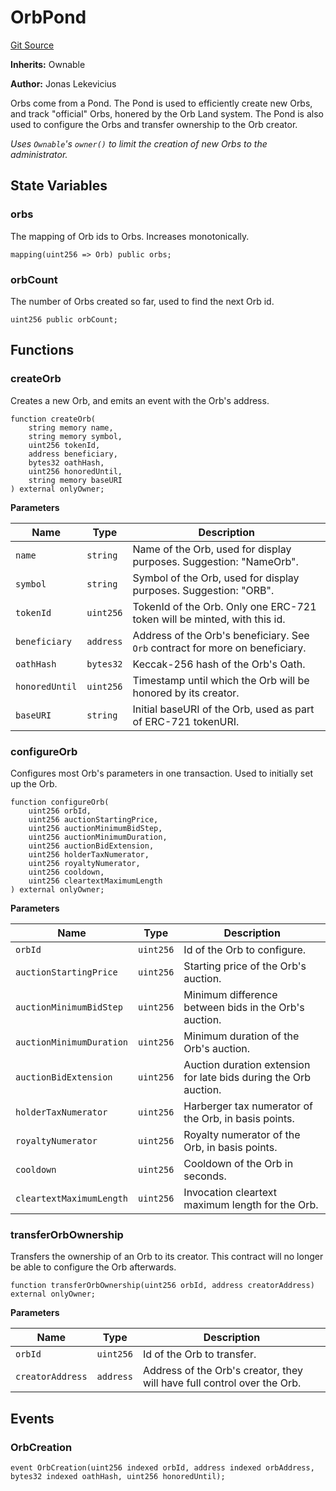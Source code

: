 # OrbPond
[Git Source](https://github.com/orbland/orb/blob/2cf884ba476943d997804fd910eda2019e794a40/src/OrbPond.sol)

**Inherits:**
Ownable

**Author:**
Jonas Lekevicius

Orbs come from a Pond. The Pond is used to efficiently create new Orbs, and track "official" Orbs, honered
by the Orb Land system. The Pond is also used to configure the Orbs and transfer ownership to the Orb
creator.

*Uses `Ownable`'s `owner()` to limit the creation of new Orbs to the administrator.*


## State Variables
### orbs
The mapping of Orb ids to Orbs. Increases monotonically.


```solidity
mapping(uint256 => Orb) public orbs;
```


### orbCount
The number of Orbs created so far, used to find the next Orb id.


```solidity
uint256 public orbCount;
```


## Functions
### createOrb

Creates a new Orb, and emits an event with the Orb's address.


```solidity
function createOrb(
    string memory name,
    string memory symbol,
    uint256 tokenId,
    address beneficiary,
    bytes32 oathHash,
    uint256 honoredUntil,
    string memory baseURI
) external onlyOwner;
```
**Parameters**

|Name|Type|Description|
|----|----|-----------|
|`name`|`string`|         Name of the Orb, used for display purposes. Suggestion: "NameOrb".|
|`symbol`|`string`|       Symbol of the Orb, used for display purposes. Suggestion: "ORB".|
|`tokenId`|`uint256`|      TokenId of the Orb. Only one ERC-721 token will be minted, with this id.|
|`beneficiary`|`address`|  Address of the Orb's beneficiary. See `Orb` contract for more on beneficiary.|
|`oathHash`|`bytes32`|     Keccak-256 hash of the Orb's Oath.|
|`honoredUntil`|`uint256`| Timestamp until which the Orb will be honored by its creator.|
|`baseURI`|`string`|      Initial baseURI of the Orb, used as part of ERC-721 tokenURI.|


### configureOrb

Configures most Orb's parameters in one transaction. Used to initially set up the Orb.


```solidity
function configureOrb(
    uint256 orbId,
    uint256 auctionStartingPrice,
    uint256 auctionMinimumBidStep,
    uint256 auctionMinimumDuration,
    uint256 auctionBidExtension,
    uint256 holderTaxNumerator,
    uint256 royaltyNumerator,
    uint256 cooldown,
    uint256 cleartextMaximumLength
) external onlyOwner;
```
**Parameters**

|Name|Type|Description|
|----|----|-----------|
|`orbId`|`uint256`|                  Id of the Orb to configure.|
|`auctionStartingPrice`|`uint256`|   Starting price of the Orb's auction.|
|`auctionMinimumBidStep`|`uint256`|  Minimum difference between bids in the Orb's auction.|
|`auctionMinimumDuration`|`uint256`| Minimum duration of the Orb's auction.|
|`auctionBidExtension`|`uint256`|    Auction duration extension for late bids during the Orb auction.|
|`holderTaxNumerator`|`uint256`|     Harberger tax numerator of the Orb, in basis points.|
|`royaltyNumerator`|`uint256`|       Royalty numerator of the Orb, in basis points.|
|`cooldown`|`uint256`|               Cooldown of the Orb in seconds.|
|`cleartextMaximumLength`|`uint256`| Invocation cleartext maximum length for the Orb.|


### transferOrbOwnership

Transfers the ownership of an Orb to its creator. This contract will no longer be able to configure
the Orb afterwards.


```solidity
function transferOrbOwnership(uint256 orbId, address creatorAddress) external onlyOwner;
```
**Parameters**

|Name|Type|Description|
|----|----|-----------|
|`orbId`|`uint256`|          Id of the Orb to transfer.|
|`creatorAddress`|`address`| Address of the Orb's creator, they will have full control over the Orb.|


## Events
### OrbCreation

```solidity
event OrbCreation(uint256 indexed orbId, address indexed orbAddress, bytes32 indexed oathHash, uint256 honoredUntil);
```

